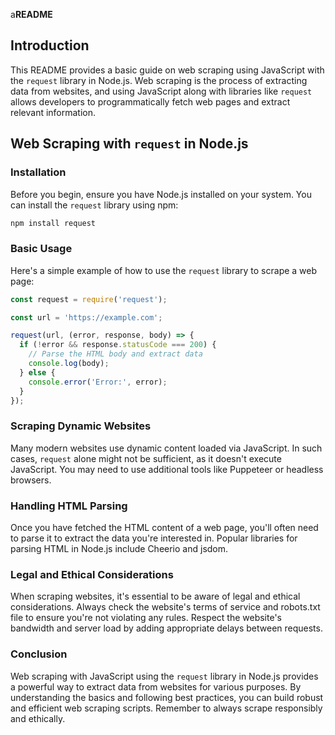 a**README**

## Introduction

This README provides a basic guide on web scraping using JavaScript with the `request` library in Node.js. Web scraping is the process of extracting data from websites, and using JavaScript along with libraries like `request` allows developers to programmatically fetch web pages and extract relevant information.

## Web Scraping with `request` in Node.js

### Installation

Before you begin, ensure you have Node.js installed on your system. You can install the `request` library using npm:

```bash
npm install request
```

### Basic Usage

Here's a simple example of how to use the `request` library to scrape a web page:

```javascript
const request = require('request');

const url = 'https://example.com';

request(url, (error, response, body) => {
  if (!error && response.statusCode === 200) {
    // Parse the HTML body and extract data
    console.log(body);
  } else {
    console.error('Error:', error);
  }
});
```

### Scraping Dynamic Websites

Many modern websites use dynamic content loaded via JavaScript. In such cases, `request` alone might not be sufficient, as it doesn't execute JavaScript. You may need to use additional tools like Puppeteer or headless browsers.

### Handling HTML Parsing

Once you have fetched the HTML content of a web page, you'll often need to parse it to extract the data you're interested in. Popular libraries for parsing HTML in Node.js include Cheerio and jsdom.

### Legal and Ethical Considerations

When scraping websites, it's essential to be aware of legal and ethical considerations. Always check the website's terms of service and robots.txt file to ensure you're not violating any rules. Respect the website's bandwidth and server load by adding appropriate delays between requests.

### Conclusion

Web scraping with JavaScript using the `request` library in Node.js provides a powerful way to extract data from websites for various purposes. By understanding the basics and following best practices, you can build robust and efficient web scraping scripts. Remember to always scrape responsibly and ethically.
